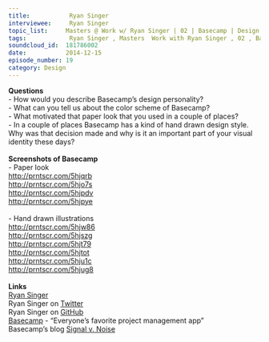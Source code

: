 ```yaml
--- 
title:           Ryan Singer 
interviewee:     Ryan Singer 
topic_list:     Masters @ Work w/ Ryan Singer | 02 | Basecamp | Design personality | Color scheme | Paper look | Visual identity
tags:            Ryan Singer , Masters  Work with Ryan Singer , 02 , Basecamp , Design personality , Color scheme , Paper look , Visual identity
soundcloud_id:  181786002
date:           2014-12-15
episode_number: 19
category: Design
---
```


<p class="show_notes_display"><b>Questions</b><br>- How would you describe Basecamp’s design personality?<br>- What can you tell us about the color scheme of Basecamp?<br>- What motivated that paper look that you used in a couple of places?<br>- In a couple of places Basecamp has a kind of hand drawn design style. Why was that decision made and why is it an important part of your visual identity these days?<br><br><b>Screenshots of Basecamp<br></b>- Paper look<br><a rel="nofollow" target="_blank" href="http://prntscr.com/5hjqrb">http://prntscr.com/5hjqrb</a><br><a rel="nofollow" target="_blank" href="http://prntscr.com/5hjo7s">http://prntscr.com/5hjo7s</a><br><a rel="nofollow" target="_blank" href="http://prntscr.com/5hjpdv">http://prntscr.com/5hjpdv</a><br><a rel="nofollow" target="_blank" href="http://prntscr.com/5hjpye">http://prntscr.com/5hjpye</a><br><br>- Hand drawn illustrations<br><a rel="nofollow" target="_blank" href="http://prntscr.com/5hjw86">http://prntscr.com/5hjw86</a><br><a rel="nofollow" target="_blank" href="http://prntscr.com/5hjszg">http://prntscr.com/5hjszg</a><br><a rel="nofollow" target="_blank" href="http://prntscr.com/5hjt79">http://prntscr.com/5hjt79</a><br><a rel="nofollow" target="_blank" href="http://prntscr.com/5hjtot">http://prntscr.com/5hjtot</a><br><a rel="nofollow" target="_blank" href="http://prntscr.com/5hju1c">http://prntscr.com/5hju1c</a><br><a rel="nofollow" target="_blank" href="http://prntscr.com/5hjug8">http://prntscr.com/5hjug8</a><br><br><b>Links</b><br><a rel="nofollow" target="_blank" href="http://feltpresence.com/">Ryan Singer</a><br>Ryan Singer on <a rel="nofollow" target="_blank" href="https://twitter.com/rjs">Twitter</a><br>Ryan Singer on <a rel="nofollow" target="_blank" href="https://github.com/rjs">GitHub</a><br><a rel="nofollow" target="_blank" href="https://basecamp.com/">Basecamp</a> - “Everyone’s favorite project management app”<br>Basecamp’s blog <a rel="nofollow" target="_blank" href="https://signalvnoise.com/">Signal v. Noise</a></p>

